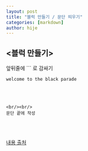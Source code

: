 ```yaml
---
layout: post
title: "블럭 만들기 / 문단 띄우기"
categories: [markdown]
author: hije
---
```

## <블럭 만들기>

앞뒤줄에 ``` 로 감싸기

```
welcome to the black parade
``` 
<br/><br/>


```
<br/><br/>
문단 끝에 작성
``` 
<br/><br/>



[내용 출처](https://velog.io/@yuuuye/velog-%EB%A7%88%ED%81%AC%EB%8B%A4%EC%9A%B4MarkDown-%EC%9E%91%EC%84%B1%EB%B2%95)

